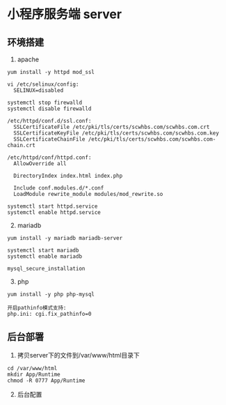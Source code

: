 # 小程序服务端 server

## 环境搭建

  1) apache

    yum install -y httpd mod_ssl

    vi /etc/selinux/config:
      SELINUX=disabled

    systemctl stop firewalld
    systemctl disable firewalld

    /etc/httpd/conf.d/ssl.conf:
      SSLCertificateFile /etc/pki/tls/certs/scwhbs.com/scwhbs.com.crt
      SSLCertificateKeyFile /etc/pki/tls/certs/scwhbs.com/scwhbs.com.key
      SSLCertificateChainFile /etc/pki/tls/certs/scwhbs.com/scwhbs.com-chain.crt

    /etc/httpd/conf/httpd.conf:
      AllowOverride all

      DirectoryIndex index.html index.php

      Include conf.modules.d/*.conf
      LoadModule rewrite_module modules/mod_rewrite.so

    systemctl start httpd.service
    systemctl enable httpd.service

  2) mariadb

    yum install -y mariadb mariadb-server

    systemctl start mariadb
    systemctl enable mariadb

    mysql_secure_installation

  3) php

    yum install -y php php-mysql

    开启pathinfo模式支持:
    php.ini: cgi.fix_pathinfo=0

## 后台部署

  1) 拷贝server下的文件到/var/www/html目录下

    cd /var/www/html
    mkdir App/Runtime
    chmod -R 0777 App/Runtime

  2) 后台配置

